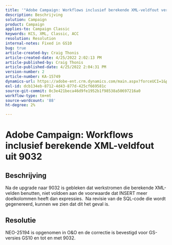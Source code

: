 ```yaml
---
title: '"Adobe Campaign: Workflows inclusief berekende XML-veldfout verstuurd op 9032'''
description: Beschrijving
solution: Campaign
product: Campaign
applies-to: Campaign Classic
keywords: KCS, XML, Classic, ACC
resolution: Resolution
internal-notes: Fixed in GS10
bug: true
article-created-by: Craig Thonis
article-created-date: 4/25/2022 2:02:13 PM
article-published-by: Craig Thonis
article-published-date: 4/25/2022 2:04:31 PM
version-number: 2
article-number: KA-15749
dynamics-url: https://adobe-ent.crm.dynamics.com/main.aspx?forceUCI=1&pagetype=entityrecord&etn=knowledgearticle&id=f47c8248-a0c4-ec11-a7b6-0022480a1ec2
exl-id: dcb134eb-8712-4d43-877d-425cf669581c
source-git-commit: 0c3e421beca46d9fe1952b1f98538a50697216a0
workflow-type: tm+mt
source-wordcount: '88'
ht-degree: 2%

---
```


# Adobe Campaign: Workflows inclusief berekende XML-veldfout uit 9032

## Beschrijving


Na de upgrade naar 9032 is gebleken dat werkstromen die berekende XML-velden benutten, niet voldoen aan de voorwaarde dat INSERT meer doelkolommen heeft dan expressies.  Na revisie van de SQL-code die wordt gegenereerd, kunnen we zien dat dit het geval is.


## Resolutie


NEO-25194 is opgenomen in O&amp;O en de correctie is bevestigd voor GS-versies GS10 en tot en met 9032.
